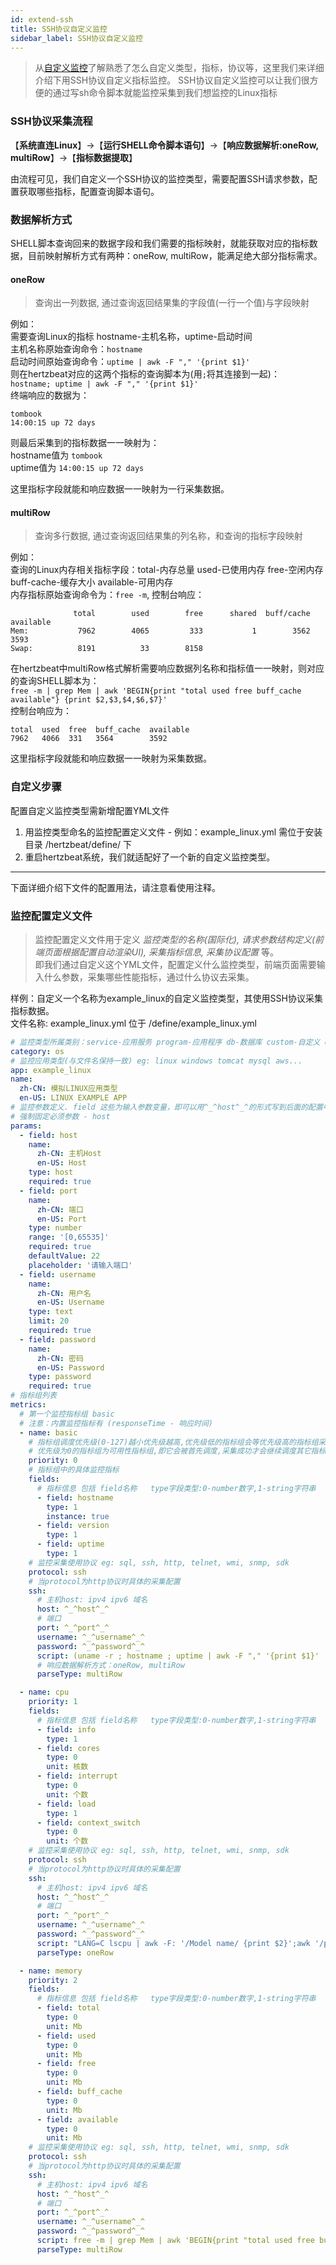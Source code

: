```yaml
---
id: extend-ssh  
title: SSH协议自定义监控  
sidebar_label: SSH协议自定义监控    
---
```

> 从[自定义监控](extend-point)了解熟悉了怎么自定义类型，指标，协议等，这里我们来详细介绍下用SSH协议自定义指标监控。 
> SSH协议自定义监控可以让我们很方便的通过写sh命令脚本就能监控采集到我们想监控的Linux指标     

### SSH协议采集流程    
【**系统直连Linux**】->【**运行SHELL命令脚本语句**】->【**响应数据解析:oneRow, multiRow**】->【**指标数据提取**】   

由流程可见，我们自定义一个SSH协议的监控类型，需要配置SSH请求参数，配置获取哪些指标，配置查询脚本语句。

### 数据解析方式   
SHELL脚本查询回来的数据字段和我们需要的指标映射，就能获取对应的指标数据，目前映射解析方式有两种：oneRow, multiRow，能满足绝大部分指标需求。

#### **oneRow**   
> 查询出一列数据, 通过查询返回结果集的字段值(一行一个值)与字段映射    

例如：     
需要查询Linux的指标 hostname-主机名称，uptime-启动时间     
主机名称原始查询命令：`hostname`     
启动时间原始查询命令：`uptime | awk -F "," '{print $1}'`   
则在hertzbeat对应的这两个指标的查询脚本为(用`;`将其连接到一起)：       
`hostname; uptime | awk -F "," '{print $1}'`     
终端响应的数据为：    
```
tombook
14:00:15 up 72 days  
```  
则最后采集到的指标数据一一映射为：   
hostname值为 `tombook`   
uptime值为 `14:00:15 up 72 days`      

这里指标字段就能和响应数据一一映射为一行采集数据。     

#### **multiRow**
> 查询多行数据, 通过查询返回结果集的列名称，和查询的指标字段映射  

例如：   
查询的Linux内存相关指标字段：total-内存总量 used-已使用内存 free-空闲内存 buff-cache-缓存大小 available-可用内存    
内存指标原始查询命令为：`free -m`, 控制台响应：  
```shell
              total        used        free      shared  buff/cache   available
Mem:           7962        4065         333           1        3562        3593
Swap:          8191          33        8158
```
在hertzbeat中multiRow格式解析需要响应数据列名称和指标值一一映射，则对应的查询SHELL脚本为：  
`free -m | grep Mem | awk 'BEGIN{print "total used free buff_cache available"} {print $2,$3,$4,$6,$7}'`     
控制台响应为：  
```shell
total  used  free  buff_cache  available
7962   4066  331   3564        3592
```

这里指标字段就能和响应数据一一映射为采集数据。

### 自定义步骤  

配置自定义监控类型需新增配置YML文件
1. 用监控类型命名的监控配置定义文件 - 例如：example_linux.yml 需位于安装目录 /hertzbeat/define/ 下  
2. 重启hertzbeat系统，我们就适配好了一个新的自定义监控类型。

------- 
下面详细介绍下文件的配置用法，请注意看使用注释。   

### 监控配置定义文件   

> 监控配置定义文件用于定义 *监控类型的名称(国际化), 请求参数结构定义(前端页面根据配置自动渲染UI), 采集指标信息, 采集协议配置* 等。    
> 即我们通过自定义这个YML文件，配置定义什么监控类型，前端页面需要输入什么参数，采集哪些性能指标，通过什么协议去采集。

样例：自定义一个名称为example_linux的自定义监控类型，其使用SSH协议采集指标数据。    
文件名称: example_linux.yml 位于 /define/example_linux.yml   

```yaml
# 监控类型所属类别：service-应用服务 program-应用程序 db-数据库 custom-自定义 os-操作系统 bigdata-大数据 mid-中间件 webserver-web服务器 cache-缓存 cn-云原生 network-网络监控等等
category: os
# 监控应用类型(与文件名保持一致) eg: linux windows tomcat mysql aws...
app: example_linux
name:
  zh-CN: 模拟LINUX应用类型
  en-US: LINUX EXAMPLE APP
# 监控参数定义. field 这些为输入参数变量，即可以用^_^host^_^的形式写到后面的配置中，系统自动变量值替换
# 强制固定必须参数 - host
params:
  - field: host
    name:
      zh-CN: 主机Host
      en-US: Host
    type: host
    required: true
  - field: port
    name:
      zh-CN: 端口
      en-US: Port
    type: number
    range: '[0,65535]'
    required: true
    defaultValue: 22
    placeholder: '请输入端口'
  - field: username
    name:
      zh-CN: 用户名
      en-US: Username
    type: text
    limit: 20
    required: true
  - field: password
    name:
      zh-CN: 密码
      en-US: Password
    type: password
    required: true
# 指标组列表
metrics:
  # 第一个监控指标组 basic
  # 注意：内置监控指标有 (responseTime - 响应时间)
  - name: basic
    # 指标组调度优先级(0-127)越小优先级越高,优先级低的指标组会等优先级高的指标组采集完成后才会被调度,相同优先级的指标组会并行调度采集
    # 优先级为0的指标组为可用性指标组,即它会被首先调度,采集成功才会继续调度其它指标组,采集失败则中断调度
    priority: 0
    # 指标组中的具体监控指标
    fields:
      # 指标信息 包括 field名称   type字段类型:0-number数字,1-string字符串   instance是否为实例主键   unit:指标单位
      - field: hostname
        type: 1
        instance: true
      - field: version
        type: 1
      - field: uptime
        type: 1
    # 监控采集使用协议 eg: sql, ssh, http, telnet, wmi, snmp, sdk
    protocol: ssh
    # 当protocol为http协议时具体的采集配置
    ssh:
      # 主机host: ipv4 ipv6 域名
      host: ^_^host^_^
      # 端口
      port: ^_^port^_^
      username: ^_^username^_^
      password: ^_^password^_^
      script: (uname -r ; hostname ; uptime | awk -F "," '{print $1}' | sed  "s/ //g") | sed ":a;N;s/\n/^/g;ta" | awk -F '^' 'BEGIN{print "version hostname uptime"} {print $1, $2, $3}'
      # 响应数据解析方式：oneRow, multiRow
      parseType: multiRow

  - name: cpu
    priority: 1
    fields:
      # 指标信息 包括 field名称   type字段类型:0-number数字,1-string字符串   instance是否为实例主键   unit:指标单位
      - field: info
        type: 1
      - field: cores
        type: 0
        unit: 核数
      - field: interrupt
        type: 0
        unit: 个数
      - field: load
        type: 1
      - field: context_switch
        type: 0
        unit: 个数
    # 监控采集使用协议 eg: sql, ssh, http, telnet, wmi, snmp, sdk
    protocol: ssh
    # 当protocol为http协议时具体的采集配置
    ssh:
      # 主机host: ipv4 ipv6 域名
      host: ^_^host^_^
      # 端口
      port: ^_^port^_^
      username: ^_^username^_^
      password: ^_^password^_^
      script: "LANG=C lscpu | awk -F: '/Model name/ {print $2}';awk '/processor/{core++} END{print core}' /proc/cpuinfo;uptime | sed 's/,/ /g' | awk '{for(i=NF-2;i<=NF;i++)print $i }' | xargs;vmstat 1 1 | awk 'NR==3{print $11}';vmstat 1 1 | awk 'NR==3{print $12}'"
      parseType: oneRow

  - name: memory
    priority: 2
    fields:
      # 指标信息 包括 field名称   type字段类型:0-number数字,1-string字符串   instance是否为实例主键   unit:指标单位
      - field: total
        type: 0
        unit: Mb
      - field: used
        type: 0
        unit: Mb
      - field: free
        type: 0
        unit: Mb
      - field: buff_cache
        type: 0
        unit: Mb
      - field: available
        type: 0
        unit: Mb
    # 监控采集使用协议 eg: sql, ssh, http, telnet, wmi, snmp, sdk
    protocol: ssh
    # 当protocol为http协议时具体的采集配置
    ssh:
      # 主机host: ipv4 ipv6 域名
      host: ^_^host^_^
      # 端口
      port: ^_^port^_^
      username: ^_^username^_^
      password: ^_^password^_^
      script: free -m | grep Mem | awk 'BEGIN{print "total used free buff_cache available"} {print $2,$3,$4,$6,$7}'
      parseType: multiRow
```
